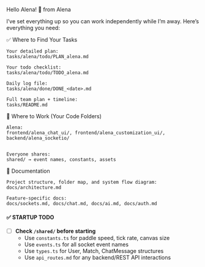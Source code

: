 Hello Alena! 👋 from Alena

I’ve set everything up so you can work independently while I’m away. Here’s everything you need:

✅ Where to Find Your Tasks

    Your detailed plan:
    tasks/alena/todo/PLAN_alena.md

    Your todo checklist:
    tasks/alena/todo/TODO_alena.md

    Daily log file:
    tasks/alena/done/DONE_<date>.md

    Full team plan + timeline:
    tasks/README.md

📁 Where to Work (Your Code Folders)

    Alena:
    frontend/alena_chat_ui/, frontend/alena_customization_ui/, backend/alena_socketio/


    Everyone shares:
    shared/ → event names, constants, assets

📘 Documentation

    Project structure, folder map, and system flow diagram:
    docs/architecture.md

    Feature-specific docs:
    docs/sockets.md, docs/chat.md, docs/ai.md, docs/auth.md


#### ✅ STARTUP TODO

- [ ] **Check `/shared/` before starting**
  - Use `constants.ts` for paddle speed, tick rate, canvas size
  - Use `events.ts` for all socket event names
  - Use `types.ts` for User, Match, ChatMessage structures
  - Use `api_routes.md` for any backend/REST API interactions